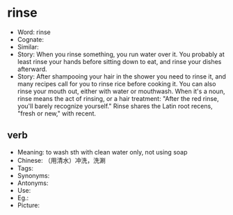 # rinse

- Word: rinse
- Cognate: 
- Similar: 
- Story: When you rinse something, you run water over it. You probably at least rinse your hands before sitting down to eat, and rinse your dishes afterward.
- Story: After shampooing your hair in the shower you need to rinse it, and many recipes call for you to rinse rice before cooking it. You can also rinse your mouth out, either with water or mouthwash. When it's a noun, rinse means the act of rinsing, or a hair treatment: "After the red rinse, you'll barely recognize yourself." Rinse shares the Latin root recens, "fresh or new," with recent.

## verb

- Meaning: to wash sth with clean water only, not using soap
- Chinese: （用清水）冲洗，洗涮
- Tags: 
- Synonyms: 
- Antonyms: 
- Use: 
- Eg.: 
- Picture: 

